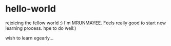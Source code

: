 # hello-world
rejoicing the fellow world :)
I'm MRUNMAYEE. Feels really good to start new learning process.
hpe to do well:)


wish to learn egearly...

